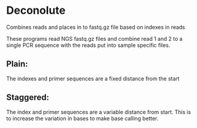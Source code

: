 # Deconolute
Combines reads and places in to fastq.gz file based on indexes in reads

These programs read NGS fastq.gz files and combine read 1 and 2 to a single PCR sequence with the reads put into sample specific files.

## Plain:
The indexes and primer sequences are a fixed distance from the start

## Staggered:
The index and primer sequences are a variable distance from start. This is to increase the variation in bases to make base calling better.
